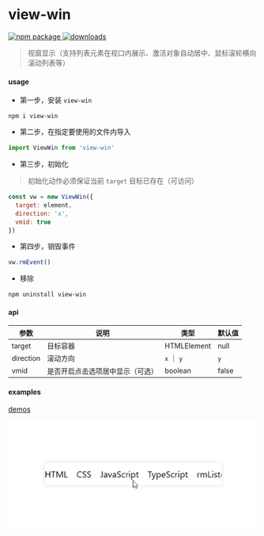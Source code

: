 # view-win

<p align="start">
  <a href="https://www.npmjs.com/package/view-win">
    <img src="https://img.shields.io/npm/v/view-win.svg" alt="npm package">
  </a>
  <a href="https://www.npmjs.com/package/view-win">
    <img src="https://img.shields.io/npm/dt/view-win.svg" alt="downloads"/>
  </a>
</p>

> 视窗显示（支持列表元素在视口内展示、激活对象自动居中、鼠标滚轮横向滚动列表等）

#### usage
- 第一步，安装 `view-win`
```shell
npm i view-win
```
- 第二步，在指定要使用的文件内导入
```js
import ViewWin from 'view-win'
```
- 第三步，初始化
> 初始化动作必须保证当前 `target` 目标已存在（可访问）
```js
const vw = new ViewWin({
  target: element,
  direction: 'x',
  vmid: true
})
```
- 第四步，销毁事件
```js
vw.rmEvent()
```

- 移除

```shell
npm uninstall view-win
```




#### api

| 参数      | 说明                             | 类型        | 默认值 |
| --------- | -------------------------------- | ----------- | ------ |
| target    | 目标容器                         | HTMLElement | null   |
| direction | 滚动方向                         | `x` ｜ `y`   | `y`    |
| vmid      | 是否开启点击选项居中显示（可选） | boolean     | false  |



#### examples

[demos](https://github.com/cgbin24/view-win/tree/master/examples)

![view-win-example](https://github.com/cgbin24/view-win/blob/master/assets/example.gif)

